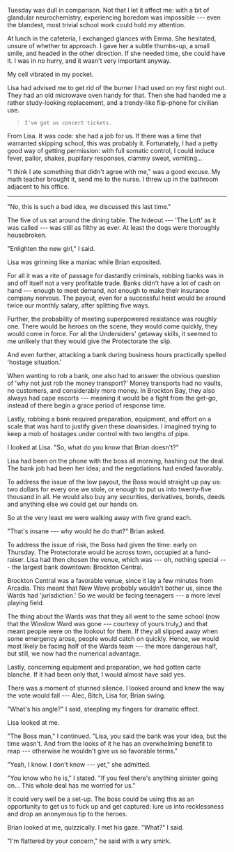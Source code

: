 
Tuesday was dull in comparison. Not that I let it affect me: with a bit of glandular
neurochemistry, experiencing boredom was impossible --- even the blandest, most trivial
school work could hold my attention.

At lunch in the cafeteria, I exchanged glances with Emma. She hesitated, unsure of whether to approach.
I gave her a subtle thumbs-up, a small smile, and headed in the other direction. If she needed time,
she could have it. I was in no hurry, and it wasn't very important anyway.

My cell vibrated in my pocket.

Lisa had advised me to get rid of the burner I had used on my first night out. They had an
old microwave oven handy for that. Then she had handed me a rather study-looking replacement,
and a trendy-like flip-phone for civilian use.

> ~~~
> I've got us concert tickets.
> ~~~

From Lisa. It was code: she had a job for us. If there was a time that warranted skipping school,
this was probably it. Fortunately, I had a petty good way of getting permission: with full somatic
control, I could induce fever, pallor, shakes, pupillary responses, clammy sweat, vomiting...

"I think I ate something that didn't agree with me," was a good excuse. My math teacher brought it,
send me to the nurse. I threw up in the bathroom adjacent to his office.

----

"No, this is such a bad idea, we discussed this last time."

The five of us sat around the dining table. The hideout --- 'The Loft' as it was called --- was
still as filthy as ever. At least the dogs were thoroughly housebroken.

"Enlighten the new girl," I said.

Lisa was grinning like a maniac while Brian exposited.

For all it was a rite of passage for dastardly criminals,
robbing banks was in and off itself not a very profitable trade. Banks didn't have a lot
of cash on hand --- enough to meet demand, not enough to make their insurance company nervous.
The payout, even for a successful heist would be around twice our monthly salary, after splitting
five ways.

Further, the probability of meeting superpowered resistance was roughly one. There would be
heroes on the scene, they would come quickly, they would come in force. For all the Undersiders'
getaway skills, it seemed to me unlikely that they would give the Protectorate the slip.

And even further, attacking a bank during business hours practically spelled 'hostage situation.'

When wanting to rob a bank, one also had to answer the obvious question of 'why not just rob the money
transport?' Money transports had no vaults, no customers, and considerably more money. In Brockton Bay,
they also always had cape escorts --- meaning it would be a fight from the get-go, instead of there
begin a grace period of response time.

Lastly, robbing a bank required preparation, equipment, and effort on a scale that was hard
to justify given these downsides. I imagined trying to keep a mob of hostages under control
with two lengths of pipe.

I looked at Lisa. "So, what do you know that Brian doesn't?"

Lisa had been on the phone with the boss all morning, hashing out the deal. The bank job
had been her idea; and the negotiations had ended favorably.

To address the issue of the low payout, the Boss would straight up pay us: two dollars
for every one we stole, or enough to put us into twenty-five thousand in all. He would also
buy any securities, derivatives, bonds, deeds and anything else we could get our hands on.

So at the very least we were walking away with five grand each.

"That's insane --- why would he do that?" Brian asked.

To address the issue of risk, the Boss had given the time: early on Thursday. The Protectorate
would be across town, occupied at a fund-raiser. Lisa had then chosen the venue, which was --- oh,
nothing special --- the largest bank downtown: Brockton Central.

Brockton Central was a favorable venue, since it lay a few minutes from Arcadia. This meant that
New Wave probably wouldn't bother us, since the Wards had 'jurisdiction.' So we would be facing
teenagers --- a more level playing field.

The thing about the Wards was that they all went to the same school (now that the Winslow Ward
was gone --- courtesy of yours truly,) and that meant people were on the lookout for them. If
they all slipped away when some emergency arose, people would catch on quickly. Hence, we would
most likely be facing half of the Wards team --- the more dangerous half, but still, we now had
the numerical advantage.

Lastly, concerning equipment and preparation, we had gotten carte blanché. If it had been only
that, I would almost have said yes.

There was a moment of stunned silence. I looked around and knew the way the vote would fall ---
Alec, Bitch, Lisa for, Brian swing.

"What's his angle?" I said, steepling my fingers for dramatic effect.

Lisa looked at me.

"The Boss man," I continued. "Lisa, you said the bank was your idea,
but the time wasn't. And from the looks of it he has an overwhelming benefit to reap
--- otherwise he wouldn't give us so favorable terms."

"Yeah, I know. I don't know --- yet," she admitted.

"You know who he is," I stated. "If you feel there's anything sinister going on...
This whole deal has me worried for us."

It could very well be a set-up. The boss could be using this as an opportunity to get
us to fuck up and get captured: lure us into recklessness and drop an anonymous tip to
the heroes.

Brian looked at me, quizzically. I met his gaze. "What?" I said.

"I'm flattered by your concern," he said with a wry smirk.
